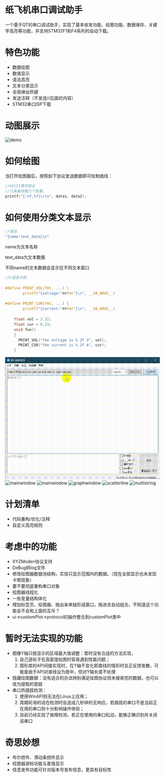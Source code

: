 # 纸飞机串口调试助手
  一个基于QT的串口调试助手，实现了基本收发功能、绘图功能、数据保存、关键字高亮等功能，并支持STM32F1和F4系列的自动下载。

# 特色功能
  - 数据绘图
  - 数值显示
  - 语法高亮
  - 文本分类显示
  - 全局弹出热键
  - 发送注释（不发送//后面的内容）
  - STM32串口ISP下载

# 动图展示
![demo](screenshoot/demo.gif)
# 如何绘图
当打开绘图器后，按照如下协议发送数据即可绘制曲线：
```c
//ASCII格式协议
//几条曲线就几个变量。
printf("{:%f,%f}\r\n", data1, data2);
```

# 如何使用分类文本显示
```c
//语法
"{name:text_data}\n"
```
name为文本名称

text_data为文本数据

不同name的文本数据会显示在不同文本窗口
```c
//C语言示例

#define PRINT_VOL(fmt, ...) \
        printf("{voltage:"##fmt"}\n", __VA_ARGS__)

#define PRINT_CUR(fmt, ...) \
        printf("{current:"##fmt"}\n", __VA_ARGS__)

    float vol = 3.32;
    float cur = 0.23;
    void fun()
    {
      PRINT_VOL("the voltage is %.2f V", vol);
      PRINT_CUR("the current is %.2f A", cur);
    }
```
![demo1](screenshoot/demo1.gif)
![mainwindow](screenshoot/mainwindow.png)
![mainwindow](screenshoot/mainwindow2.jpg)
![graphwindow](screenshoot/graphwindow.png)
![scatterline](screenshoot/scatterline.png)
![multistring](screenshoot/multistring.png)


# 计划清单
  - 代码重构/优化/注释
  - 自定义高亮规则
  
# 考虑中的功能
  - XYZModen协议支持
  - DeBug转log文件
  - 修改绘图器数据池结构，实现只显示范围内的数据。（现在全部显示也未发现卡顿现象）
  - 要不要彻底重构串口对象
  - 绘图器线程化
  - 一些变量结构体化
  - 增加标签页、绘图器、拖出来单独形成窗口，拖进去自动组合。不知道这个功能会不会和上面的互斥？
  - ui->customPlot->protocol的操作整合到customPlot类中

# 暂时无法实现的功能
  - 图像Y轴只按显示的区域最大值调整：暂时没有合适的方法实现，
    1. 自己造轮子在高密度绘图时容易遇到性能问题；
    2. 图形库的API间接实现时，在Y轴不变化即直线的情形时会正反馈发散，可能是由于API对直线设为居中，但对Y轴长度不处理
  - 隐藏绘图数据：没有适合的办法辨别满足绘图协议但未接收完的数据，也可以改为提取的思路
  - 串口热插拔检测：
    1. 使用WinAPI则无法在Linux上应用；
    2. 周期轮询的话在检测时会造成几秒钟的无响应，若插拔的串口不是当前正在用的串口则十分影响操作体验；
    3. 目前已经实现了故障检测，若正在使用的串口松动，能够正确识别并关闭该串口

# 奇思妙想
  - 布尔控件、滑动条控件显示
  - 绘图器游标功能与差值显示
  - 信息发布功能可针对版本号发布信息，更具有目标性
